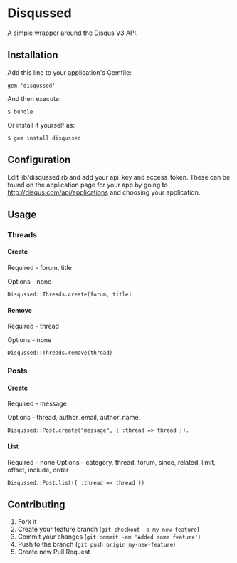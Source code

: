 # Disqussed

A simple wrapper around the Disqus V3 API.

## Installation

Add this line to your application's Gemfile:

    gem 'disqussed'

And then execute:

    $ bundle

Or install it yourself as:

    $ gem install disqussed

## Configuration

Edit lib/disqussed.rb and add your api_key and access_token. These can be found on the application page for your app
by going to http://disqus.com/api/applications and choosing your application.

## Usage

### Threads

#### Create

Required - forum, title

Options - none

    Disqussed::Threads.create(forum, title)

#### Remove

Required - thread

Options - none

    Disqussed::Threads.remove(thread)

### Posts

#### Create

Required - message

Options - thread, author_email, author_name,

    Disqussed::Post.create("message", { :thread => thread }).

#### List

Required - none
Options - category, thread, forum, since, related, limit, offset, include, order

    Disqussed::Post.list({ :thread => thread })

## Contributing

1. Fork it
2. Create your feature branch (`git checkout -b my-new-feature`)
3. Commit your changes (`git commit -am 'Added some feature'`)
4. Push to the branch (`git push origin my-new-feature`)
5. Create new Pull Request
